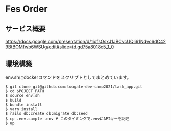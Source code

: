 # Fes Order
## サービス概要
https://docs.google.com/presentation/d/1iofsOsxJ1JBCvcUQli61Ndvc6dC429BtBOMfwb6WSUg/edit#slide=id.gd75a8018c5_1_0
## 環境構築
env.shにdockerコマンドをスクリプトとしてまとめています。
```
$ git clone git@github.com:twogate-dev-camp2021/task_app.git
$ cd $POJECT_PATH
$ source env.sh
$ build
$ bundle install
$ yarn install
$ rails db:create db:migrate db:seed
$ cp .env.sample .env # このタイミングで.envにAPIキーを記述
$ up
```
